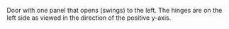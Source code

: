 Door with one panel that opens (swings) to the left. The hinges are on the left side as viewed in the direction of the positive y-axis.